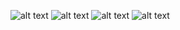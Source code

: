![alt text](https://horiaursu.com/img/schemas/fibonacci/p1.png?raw=true)
![alt text](https://horiaursu.com/img/schemas/fibonacci/p2.png?raw=true)
![alt text](https://horiaursu.com/img/schemas/fibonacci/p3.png?raw=true)
![alt text](https://horiaursu.com/img/schemas/fibonacci/p4.png?raw=true)